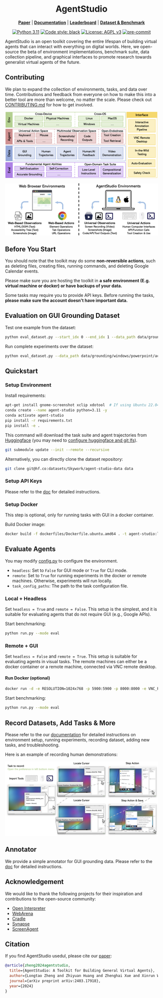 <h1 align="center">
AgentStudio
</h1>

<p align="center">
<a href="https://arxiv.org/abs/2403.17918"><b>Paper</b></a> | <a href="https://skyworkai.github.io/agent-studio/"><b>Documentation</b></a> | <a href="https://huggingface.co/spaces/Skywork/agent-studio-leaderboard"><b>Leaderboard</b></a> | <a href="https://huggingface.co/datasets/Skywork/agent-studio-data"><b>Dataset & Benchmark</b></a>
</p>

<p align="center">
<a href="https://www.python.org/downloads/release/python-3117/"><img alt="Python 3.11" src="https://img.shields.io/badge/python-3.11-blue.svg"></a>
<a href="https://github.com/psf/black"><img alt="Code style: black" src="https://img.shields.io/badge/code%20style-black-000000.svg"></a>
<!-- <a href="https://mypy-lang.org/"><img src="https://www.mypy-lang.org/static/mypy_badge.svg" alt="Checked with mypy"></a> -->
<a href="https://www.gnu.org/licenses/agpl-3.0"><img src="https://img.shields.io/badge/License-AGPL%20v3-blue.svg" alt="License: AGPL v3"></a>
<a href="https://pre-commit.com/"><img src="https://img.shields.io/badge/pre--commit-enabled-brightgreen?logo=pre-commit&logoColor=white" alt="pre-commit"></a>
</p>

AgentStudio is an open toolkit covering the entire lifespan of
building virtual agents that can interact with everything on digital worlds. Here, we open-source the beta of environment implementations, benchmark suite, data collection pipeline, and graphical interfaces to promote research towards generalist virtual agents of the future.

## Contributing

We plan to expand the collection of environments, tasks, and data over time. Contributions and feedback from everyone on how to make this into a better tool are more than welcome, no matter the scale. Please check out [CONTRIBUTING.md](CONTRIBUTING.md) for how to get involved.

![](docs/source/assets/imgs/overview.png)

![](docs/source/assets/imgs/agent_space.jpg)

## Before You Start

You should note that the toolkit may do some **non-reversible actions**, such as deleting files, creating files, running commands, and deleting Google Calendar events.

Please make sure you are hosting the toolkit in **a safe environment (E.g. virtual machine or docker) or have backups of your data.**

Some tasks may require you to provide API keys. Before running the tasks, **please make sure the account doesn't have important data.**

## Evaluation on GUI Grounding Dataset

Test one example from the dataset:

```bash
python eval_dataset.py --start_idx 0 --end_idx 1 --data_path data/grounding/windows/powerpoint/actions.jsonl --provider gpt-4-vision-preview
```

Run complete experiments over the dataset:

```bash
python eval_dataset.py --data_path data/grounding/windows/powerpoint/actions.jsonl --provider gpt-4-vision-preview
```

## Quickstart

### Setup Environment

Install requirements:
```bash
apt-get install gnome-screenshot xclip xdotool  # If using Ubuntu 22.04
conda create --name agent-studio python=3.11 -y
conda activate agent-studio
pip install -r requirements.txt
pip install -e .
```

This command will download the task suite and agent trajectories from [Huggingface](https://huggingface.co/datasets/Skywork/agent-studio-data) (you may need to [configure huggingface and git lfs](https://huggingface.co/docs/hub/en/repositories-getting-started#cloning-repositories)).

```bash
git submodule update --init --remote --recursive
```

Alternatively, you can directly clone the dataset repository:

```bash
git clone git@hf.co:datasets/Skywork/agent-studio-data data
```

### Setup API Keys

Please refer to the [doc](https://skyworkai.github.io/agent-studio/getting_started/setup_api_keys.html) for detailed instructions.

### Setup Docker

This step is optional, only for running tasks with GUI in a docker container.

Build Docker image:
```bash
docker build -f dockerfiles/Dockerfile.ubuntu.amd64 . -t agent-studio:latest
```

## Evaluate Agents

You may modify [config.py](agent_studio/config/config.py) to configure the environment.

- `headless`: Set to `False` for GUI mode or `True` for CLI mode.
- `remote`: Set to `True` for running experiments in the docker or remote machines. Otherwise, experiments will run locally.
- `task_config_paths`: The path to the task configuration file.

### Local + Headless

Set `headless = True` and `remote = False`. This setup is the simplest, and it is suitable for evaluating agents that do not require GUI (e.g., Google APIs).

Start benchmarking:

```bash
python run.py --mode eval
```

### Remote + GUI

Set `headless = False` and `remote = True`. This setup is suitable for evaluating agents in visual tasks. The remote machines can either be a docker container or a remote machine, connected via VNC remote desktop.

#### Run Docker (optional)
```bash
docker run -d -e RESOLUTION=1024x768 -p 5900:5900 -p 8000:8000 -e VNC_PASSWORD=123456 -v /dev/shm:/dev/shm -v ${PWD}/agent_studio/config/:/home/ubuntu/agent_studio/agent_studio/config -v ${PWD}/data:/home/ubuntu/agent_studio/data:ro agent-studio:latest
```

Start benchmarking:

```bash
python run.py --mode eval
```

## Record Datasets, Add Tasks & More

Please refer to the our [documentation](https://SkyworkAI.github.io/agent-studio/) for detailed instructions on environment setup, running experiments, recording dataset, adding new tasks, and troubleshooting.

Here is an example of recording human demonstrations:

![](docs/source/assets/imgs/annotation_example.jpg)

## Annotator

We provide a simple annotator for GUI grounding data. Please refer to the [doc](docs/source/getting_started/annotation.rst) for detailed instructions.

## Acknowledgement

We would like to thank the following projects for their inspiration and contributions to the open-source community:

- [Open Interpreter](https://github.com/KillianLucas/open-interpreter)
- [WebArena](https://github.com/web-arena-x/webarena)
- [Cradle](https://baai-agents.github.io/Cradle/)
- [Synapse](https://ltzheng.github.io/Synapse/)
- [ScreenAgent](https://github.com/niuzaisheng/ScreenAgent)

## Citation

If you find AgentStudio usedul, please cite our [paper](https://arxiv.org/abs/2403.17918):

```bibtex
@article{zheng2024agentstudio,
  title={AgentStudio: A Toolkit for Building General Virtual Agents},
  author={Longtao Zheng and Zhiyuan Huang and Zhenghai Xue and Xinrun Wang and Bo An and Shuicheng Yan},
  journal={arXiv preprint arXiv:2403.17918},
  year={2024}
}
```
